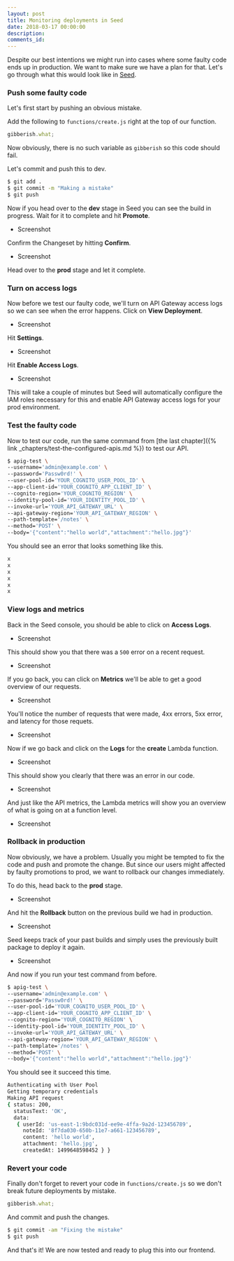 ```yaml
---
layout: post
title: Monitoring deployments in Seed
date: 2018-03-17 00:00:00
description:
comments_id:
---
```


Despite our best intentions we might run into cases where some faulty code ends up in production. We want to make sure we have a plan for that. Let's go through what this would look like in [Seed](https://seed.run).

### Push some faulty code

Let's first start by pushing an obvious mistake.

Add the following to `functions/create.js` right at the top of our function.

``` js
gibberish.what;
```

Now obviously, there is no such variable as `gibberish` so this code should fail.

Let's commit and push this to dev.

``` bash
$ git add .
$ git commit -m "Making a mistake"
$ git push
```

Now if you head over to the **dev** stage in Seed you can see the build in progress. Wait for it to complete and hit **Promote**.

- Screenshot

Confirm the Changeset by hitting **Confirm**.

- Screenshot

Head over to the **prod** stage and let it complete.

### Turn on access logs

Now before we test our faulty code, we'll turn on API Gateway access logs so we can see when the error happens. Click on **View Deployment**.

- Screenshot

Hit **Settings**.

- Screenshot

Hit **Enable Access Logs**.

- Screenshot

This will take a couple of minutes but Seed will automatically configure the IAM roles necessary for this and enable API Gateway access logs for your prod environment.

### Test the faulty code

Now to test our code, run the same command from [the last chapter]({% link _chapters/test-the-configured-apis.md %}) to test our API.

``` bash
$ apig-test \
--username='admin@example.com' \
--password='Passw0rd!' \
--user-pool-id='YOUR_COGNITO_USER_POOL_ID' \
--app-client-id='YOUR_COGNITO_APP_CLIENT_ID' \
--cognito-region='YOUR_COGNITO_REGION' \
--identity-pool-id='YOUR_IDENTITY_POOL_ID' \
--invoke-url='YOUR_API_GATEWAY_URL' \
--api-gateway-region='YOUR_API_GATEWAY_REGION' \
--path-template='/notes' \
--method='POST' \
--body='{"content":"hello world","attachment":"hello.jpg"}'
```

You should see an error that looks something like this.

``` bash
x
x
x
x
x
x
```

### View logs and metrics

Back in the Seed console, you should be able to click on **Access Logs**.

- Screenshot

This should show you that there was a `500` error on a recent request.

- Screenshot

If you go back, you can click on **Metrics** we'll be able to get a good overview of our requests.

- Screenshot

You'll notice the number of requests that were made, 4xx errors, 5xx error, and latency for those requets.

- Screenshot

Now if we go back and click on the **Logs** for the **create** Lambda function.

- Screenshot

This should show you clearly that there was an error in our code.

- Screenshot

And just like the API metrics, the Lambda metrics will show you an overview of what is going on at a function level.

- Screenshot

### Rollback in production

Now obviously, we have a problem. Usually you might be tempted to fix the code and push and promote the change. But since our users might affected by faulty promotions to prod, we want to rollback our changes immediately.

To do this, head back to the **prod** stage.

- Screenshot

And hit the **Rollback** button on the previous build we had in production.

- Screenshot

Seed keeps track of your past builds and simply uses the previously built package to deploy it again.

- Screenshot

And now if you run your test command from before.

``` bash
$ apig-test \
--username='admin@example.com' \
--password='Passw0rd!' \
--user-pool-id='YOUR_COGNITO_USER_POOL_ID' \
--app-client-id='YOUR_COGNITO_APP_CLIENT_ID' \
--cognito-region='YOUR_COGNITO_REGION' \
--identity-pool-id='YOUR_IDENTITY_POOL_ID' \
--invoke-url='YOUR_API_GATEWAY_URL' \
--api-gateway-region='YOUR_API_GATEWAY_REGION' \
--path-template='/notes' \
--method='POST' \
--body='{"content":"hello world","attachment":"hello.jpg"}'
```

You should see it succeed this time.

``` bash
Authenticating with User Pool
Getting temporary credentials
Making API request
{ status: 200,
  statusText: 'OK',
  data: 
   { userId: 'us-east-1:9bdc031d-ee9e-4ffa-9a2d-123456789',
     noteId: '8f7da030-650b-11e7-a661-123456789',
     content: 'hello world',
     attachment: 'hello.jpg',
     createdAt: 1499648598452 } }
```

### Revert your code

Finally don't forget to revert your code in `functions/create.js` so we don't break future deployments by mistake.

``` js
gibberish.what;
```

And commit and push the changes.

``` bash
$ git commit -am "Fixing the mistake"
$ git push
```

And that's it! We are now tested and ready to plug this into our frontend.
